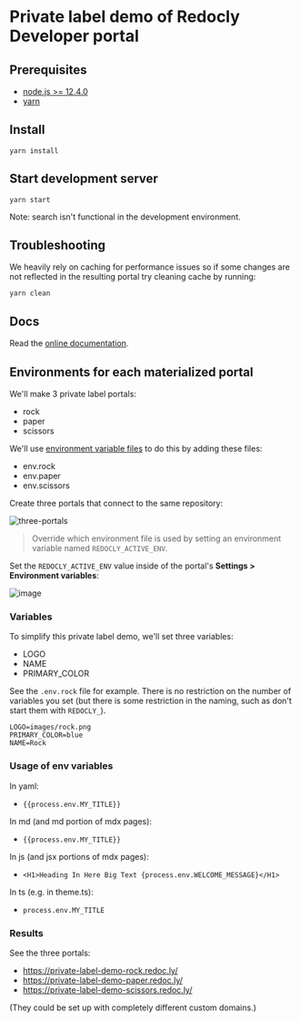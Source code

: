 # Private label demo of Redocly Developer portal

## Prerequisites

- [node.js >= 12.4.0](https://nodejs.org/en/)
- [yarn](https://yarnpkg.com/en/)

## Install

    yarn install

## Start development server

    yarn start

Note: search isn't functional in the development environment.

## Troubleshooting

We heavily rely on caching for performance issues so if some changes are not reflected in the resulting portal try cleaning cache by running:

    yarn clean

## Docs

Read the [online documentation](https://redoc.ly/docs/developer-portal/introduction/).

## Environments for each materialized portal

We'll make 3 private label portals:

- rock
- paper
- scissors

We'll use [environment variable files](https://redoc.ly/docs/developer-portal/environment-variables/) to do this by adding these files:

- env.rock
- env.paper
- env.scissors

Create three portals that connect to the same repository:

![three-portals](https://user-images.githubusercontent.com/1161871/119276237-66b26300-bbdf-11eb-8f06-2831e40e85c5.png)

> Override which environment file is used by setting an environment variable named `REDOCLY_ACTIVE_ENV`.

Set the `REDOCLY_ACTIVE_ENV` value inside of the portal's **Settings > Environment variables**:

![image](https://user-images.githubusercontent.com/1161871/119276141-c78d6b80-bbde-11eb-8c3d-31f7db82446b.png)

### Variables

To simplify this private label demo, we'll set three variables:

- LOGO
- NAME
- PRIMARY_COLOR

See the `.env.rock` file for example. There is no restriction on the number of variables you set (but there is some restriction in the naming, such as don't start them with `REDOCLY_`).

```
LOGO=images/rock.png
PRIMARY_COLOR=blue
NAME=Rock
```

### Usage of env variables

In yaml:

- `{{process.env.MY_TITLE}}`

In md (and md portion of mdx pages):

- `{{process.env.MY_TITLE}}`

In js (and jsx portions of mdx pages):

-  `<H1>Heading In Here Big Text {process.env.WELCOME_MESSAGE}</H1>`

In ts (e.g. in theme.ts):

- `process.env.MY_TITLE`

### Results

See the three portals:

- https://private-label-demo-rock.redoc.ly/
- https://private-label-demo-paper.redoc.ly/
- https://private-label-demo-scissors.redoc.ly/

(They could be set up with completely different custom domains.)
